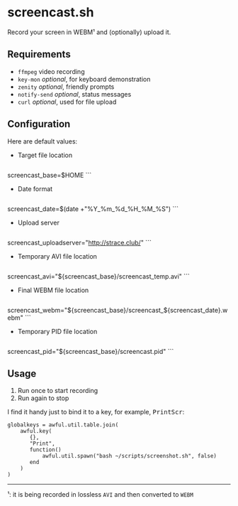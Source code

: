 # screencast.sh

Record your screen in WEBM¹ and (optionally) upload it.

## Requirements
 - `ffmpeg` video recording
 - `key-mon` *optional*, for keyboard demonstration
 - `zenity` *optional*, friendly prompts
 - `notify-send` *optional*, status messages
 - `curl` *optional*, used for file upload

## Configuration

Here are default values:

- Target file location

    ```
screencast_base=$HOME
    ```

- Date format

    ```
screencast_date=$(date +"%Y_%m_%d_%H_%M_%S")
    ```

- Upload server

    ```
screencast_uploadserver="http://strace.club/"
    ```

- Temporary AVI file location

    ```
screencast_avi="${screencast_base}/screencast_temp.avi"
    ```

- Final WEBM file location

    ```
screencast_webm="${screencast_base}/screencast_${screencast_date}.webm"
    ```

- Temporary PID file location

    ```
screencast_pid="${screencast_base}/screencast.pid"
    ```

## Usage

1. Run once to start recording
2. Run again to stop

I find it handy just to bind it to a key, for example, <kbd>PrintScr</kbd>:
```
globalkeys = awful.util.table.join(
    awful.key(
       {},
       "Print",
       function()
           awful.util.spawn("bash ~/scripts/screenshot.sh", false)
       end
    )
)
```

---

¹: it is being recorded in lossless `AVI` and then converted to `WEBM`
